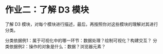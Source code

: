 # 作业二：了解 D3 模块
了解 D3 模块，对每个模块进行描述，最后，再按照你对这些模块的理解对其进行分类。

分类依据例1：属于可视化中的哪一环节：数据处理？绘制可视化？构建交互？
分类依据例2：操作的对象是什么：数据？浏览器元素？


